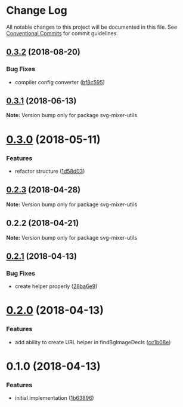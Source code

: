 # Change Log

All notable changes to this project will be documented in this file.
See [Conventional Commits](https://conventionalcommits.org) for commit guidelines.

<a name="0.3.2"></a>
## [0.3.2](https://github.com/kisenka/svg-mixer/packages/svg-mixer-utils/compare/svg-mixer-utils@0.3.1...svg-mixer-utils@0.3.2) (2018-08-20)


### Bug Fixes

* compiler config converter ([bf8c595](https://github.com/kisenka/svg-mixer/packages/svg-mixer-utils/commit/bf8c595))




<a name="0.3.1"></a>
## [0.3.1](https://github.com/kisenka/svg-mixer/packages/svg-mixer-utils/compare/svg-mixer-utils@0.3.0...svg-mixer-utils@0.3.1) (2018-06-13)




**Note:** Version bump only for package svg-mixer-utils

<a name="0.3.0"></a>
# [0.3.0](https://github.com/kisenka/svg-mixer/packages/svg-mixer-utils/compare/svg-mixer-utils@0.2.3...svg-mixer-utils@0.3.0) (2018-05-11)


### Features

* refactor structure ([1d58d03](https://github.com/kisenka/svg-mixer/packages/svg-mixer-utils/commit/1d58d03))




<a name="0.2.3"></a>
## [0.2.3](https://github.com/kisenka/svg-mixer/packages/svg-mixer-utils/compare/svg-mixer-utils@0.2.2...svg-mixer-utils@0.2.3) (2018-04-28)




**Note:** Version bump only for package svg-mixer-utils

<a name="0.2.2"></a>
## 0.2.2 (2018-04-21)




**Note:** Version bump only for package svg-mixer-utils

<a name="0.2.1"></a>
## [0.2.1](https://github.com/kisenka/svg-baker/packages/svg-baker-utils/compare/svg-baker-utils@0.2.0...svg-baker-utils@0.2.1) (2018-04-13)


### Bug Fixes

* create helper properly ([28ba6e9](https://github.com/kisenka/svg-baker/packages/svg-baker-utils/commit/28ba6e9))




<a name="0.2.0"></a>
# [0.2.0](https://github.com/kisenka/svg-baker/packages/svg-baker-utils/compare/svg-baker-utils@0.1.0...svg-baker-utils@0.2.0) (2018-04-13)


### Features

* add ability to create URL helper in findBgImageDecls ([cc1b08e](https://github.com/kisenka/svg-baker/packages/svg-baker-utils/commit/cc1b08e))




<a name="0.1.0"></a>
# 0.1.0 (2018-04-13)


### Features

* initial implementation ([1b63896](https://github.com/kisenka/svg-baker/packages/svg-baker-utils/commit/1b63896))
